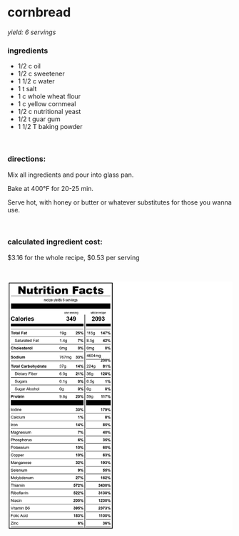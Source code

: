 # cornbread
*yield: 6 servings*

### ingredients
- 1/2 c oil
- 1/2 c sweetener
- 1 1/2 c water
- 1 t salt
- 1 c whole wheat flour
- 1 c yellow cornmeal
- 1/2 c nutritional yeast
- 1/2 t guar gum
- 1 1/2 T baking powder

<br>

### directions:

Mix all ingredients and pour into glass pan.

Bake at 400°F for 20-25 min.

Serve hot, with honey or butter or whatever substitutes for those you wanna use.


<br>

### calculated ingredient cost:

$3.16 for the whole recipe, $0.53 per serving

<br>

[![cornbread nutrition facts](../../compile_recipes/nutrition/nutrition_labels/cornbread/nutrition_facts.png)](https://htmlpreview.github.io/?https://github.com/nate-thegrate/vegan-chef/blob/main/compile_recipes/nutrition/nutrition_labels/cornbread/nutrition_facts.html)
